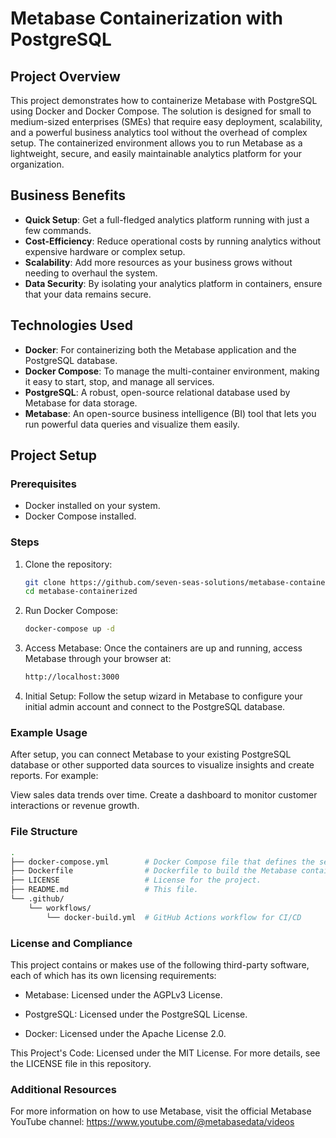 # Metabase Containerization with PostgreSQL

## Project Overview
This project demonstrates how to containerize Metabase with PostgreSQL using Docker and Docker Compose. The solution is designed for small to medium-sized enterprises (SMEs) that require easy deployment, scalability, and a powerful business analytics tool without the overhead of complex setup. The containerized environment allows you to run Metabase as a lightweight, secure, and easily maintainable analytics platform for your organization.

## Business Benefits
- **Quick Setup**: Get a full-fledged analytics platform running with just a few commands.
- **Cost-Efficiency**: Reduce operational costs by running analytics without expensive hardware or complex setup.
- **Scalability**: Add more resources as your business grows without needing to overhaul the system.
- **Data Security**: By isolating your analytics platform in containers, ensure that your data remains secure.

## Technologies Used
- **Docker**: For containerizing both the Metabase application and the PostgreSQL database.
- **Docker Compose**: To manage the multi-container environment, making it easy to start, stop, and manage all services.
- **PostgreSQL**: A robust, open-source relational database used by Metabase for data storage.
- **Metabase**: An open-source business intelligence (BI) tool that lets you run powerful data queries and visualize them easily.

## Project Setup

### Prerequisites
- Docker installed on your system.
- Docker Compose installed.

### Steps
1. Clone the repository:
   ```bash
   git clone https://github.com/seven-seas-solutions/metabase-containerized.git
   cd metabase-containerized

2. Run Docker Compose:
   ```bash
   docker-compose up -d


3. Access Metabase: Once the containers are up and running, access Metabase through your browser at:
   ```bash
   http://localhost:3000

4. Initial Setup: Follow the setup wizard in Metabase to configure your initial admin account and connect to the PostgreSQL     database.

### Example Usage
After setup, you can connect Metabase to your existing PostgreSQL database or other supported data sources to visualize insights and create reports. For example:

View sales data trends over time.
Create a dashboard to monitor customer interactions or revenue growth.

###   File Structure
   ```bash
   .
   ├── docker-compose.yml        # Docker Compose file that defines the services and network.
   ├── Dockerfile                # Dockerfile to build the Metabase container.
   ├── LICENSE                   # License for the project.
   ├── README.md                 # This file.
   └── .github/
       └── workflows/
           └── docker-build.yml  # GitHub Actions workflow for CI/CD
```

### License and Compliance

This project contains or makes use of the following third-party software, each of which has its own licensing requirements:

- Metabase: Licensed under the AGPLv3 License.

- PostgreSQL: Licensed under the PostgreSQL License.

- Docker: Licensed under the Apache License 2.0.

This Project's Code: Licensed under the MIT License. For more details, see the LICENSE file in this repository.

### Additional Resources

For more information on how to use Metabase, visit the official Metabase YouTube channel: https://www.youtube.com/@metabasedata/videos
